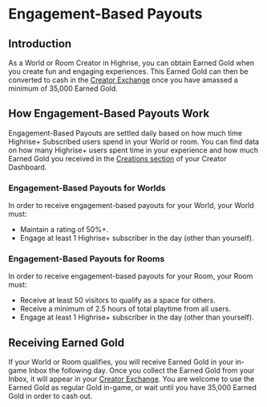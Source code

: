 # Engagement-Based Payouts

## Introduction

As a World or Room Creator in Highrise, you can obtain Earned Gold when you create fun and engaging experiences. This Earned Gold can then be converted to cash in the [Creator Exchange](https://create.highrise.game/dashboard/finances/creator-exchange) once you have amassed a minimum of 35,000 Earned Gold.

## How Engagement-Based Payouts Work

Engagement-Based Payouts are settled daily based on how much time Highrise+ Subscribed users spend in your World or room. You can find data on how many Highrise+ users spent time in your experience and how much Earned Gold you received in the [Creations section](https://create.highrise.game/dashboard/creations) of your Creator Dashboard.

### Engagement-Based Payouts for Worlds

In order to receive engagement-based payouts for your World, your World must:

- Maintain a rating of 50%+.
- Engage at least 1 Highrise+ subscriber in the day (other than yourself).

### Engagement-Based Payouts for Rooms

In order to receive engagement-based payouts for your Room, your Room must:

- Receive at least 50 visitors to qualify as a space for others.
- Receive a minimum of 2.5 hours of total playtime from all users.
- Engage at least 1 Highrise+ subscriber in the day (other than yourself).

## Receiving Earned Gold

If your World or Room qualifies, you will receive Earned Gold in your in-game Inbox the following day. Once you collect the Earned Gold from your Inbox, it will appear in your [Creator Exchange](https://create.highrise.game/dashboard/finances/creator-exchange). You are welcome to use the Earned Gold as regular Gold in-game, or wait until you have 35,000 Earned Gold in order to cash out.
